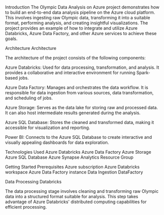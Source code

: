 Introduction
The Olympic Data Analysis on Azure project demonstrates how to build an end-to-end data analysis pipeline on the Azure cloud platform. This involves ingesting raw Olympic data, transforming it into a suitable format, performing analysis, and creating insightful visualizations. The project provides an example of how to integrate and utilize Azure Databricks, Azure Data Factory, and other Azure services to achieve these goals.

Architecture
Architecture

The architecture of the project consists of the following components:

Azure Databricks: Used for data processing, transformation, and analysis. It provides a collaborative and interactive environment for running Spark-based jobs.

Azure Data Factory: Manages and orchestrates the data workflow. It is responsible for data ingestion from various sources, data transformation, and scheduling of jobs.

Azure Storage: Serves as the data lake for storing raw and processed data. It can also host intermediate results generated during the analysis.

Azure SQL Database: Stores the cleaned and transformed data, making it accessible for visualization and reporting.

Power BI: Connects to the Azure SQL Database to create interactive and visually appealing dashboards for data exploration.

Technologies Used
Azure Databricks
Azure Data Factory
Azure Storage
Azure SQL Database
Azure Synapse Analytics
Resource Group

Getting Started
Prerequisites
Azure subscription
Azure Databricks workspace
Azure Data Factory instance
Data Ingestion
DataFactory

Data Processing
Databricks

The data processing stage involves cleaning and transforming raw Olympic data into a structured format suitable for analysis. This step takes advantage of Azure Databricks' distributed computing capabilities for efficient processing.

